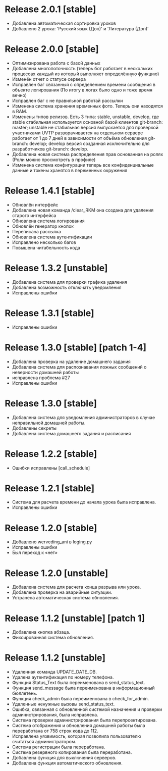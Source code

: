 # Release 2.0.1 [stable]
- Добавлена автоматическая сортировка уроков
- Добавлено 2 урока: 'Русский язык (Доп)' и 'Литература (Доп)'


# Release 2.0.0 [stable]
- Оптимизирована работа с базой данных
- Добавлена многопоточность (теперь бот работает в нескольких процессах каждый из который выполняет определённую функцию)
- Изменён отчет о статусе сервера
- Исправлен баг связанный с определением времени сообщения в объекте логирования (По итогу в логах было одно и тоже время вечно)
- Исправлен баг с не правильной работай рассылки
- Изменена система хранения временных фото. Теперь они находятся в RAM.
- Изменены типов релизов. Есть 3 типа: stable, unstable, develop, где stable стабильная используется основной базой клиентов git-branch: master; unstable не стабильная версия выпускается для проверкой участниками UVTP разворачивается на отдельном сервере работает от 1 до 7 дней в зависимости от объёма обновления git-branch: develop; develop версия созданная исключительно для разработчиков git-branch: develop.
- Добавлена новая система распределения прав основанная на ролях (Роли можно просмотреть в профиле)
- Изменена система конфигурации теперь все конфиденциальные данные и токены хранятся в переменных окружения

# Release 1.4.1 [stable]
- Обновлён интерфейс
- Добавлена новая команда /clear_RKM она создана для удаления старого интерфейса
- Обновлена система логирования
- Обновлён генератор кнопок
- Переписана рассылка
- Обновлена система аутентификации
- Исправлено несколько багов
- Повышена читабельность кода

# Release 1.3.2 [unstable]
- Добавлена ​​система для проверки графика удаления
- Добавлена ​​возможность отключать уведомления
- Исправлены ошибки

# Release 1.3.1 [stable]
- Исправлены ошибки

# Release 1.3.0 [stable] [patch 1-4]
- Добавлена ​​проверка на удаление домашнего задания
- Добавлена ​​система для распознавания ложных сообщений о неверности домашней работы
- исправлена проблема #27
- Исправлены ошибки

# Release 1.3.0 [stable]
- Добавлена ​​система для уведомления администраторов в случае неправильной домашней работы.
- Добавлены секреты
- Добавлена ​​система домашнего задания и расписания

# Release 1.2.2 [stable]
- Ошибки исправлены [call_schedule]

# Release 1.2.1 [stable]
- Система для расчета времени до начала урока была исправлена.
- Исправлены ошибки

# Release 1.2.0 [stable]
- Добавлено werveding_ani в loging.py
- Исправлены ошибки
- Был переход к «нет»

# Release 1.2.0 [unstable]
- Добавлена ​​система для расчета конца разрыва или урока.
- Добавлена ​​проверка на аварийные ситуации.
- Устранена автоматическая система обновления.

# Release 1.1.2 [unstable] [patch 1]
- Добавлена ​​кнопка абзаца.
- Фиксированная система обновления.

# Release 1.1.2 [unstable]
- Удаленная команда UPDATE_DATE_DB.
- Удалена аутентификация по номеру телефона.
- Функция Status_Text была переименована в send_status_text.
- Функция send_message была переименована в информационный бюллетень.
- Функция check_admin была переименована в check_for_admin.
- Удаленные ненужные вызовы send_status_text.
- Ошибка, связанная с обновленной системой назначения и проверки администрирования, была исправлена.
- Система проверки администрирования была перепроектирована.
- Система отображения и обновления домашней работы была переработана от 758 строк кода до 112.
- Исправлена ​​уязвимость, которая позволила пользователю считаться администратором.
- Система регистрации была переработана.
- Система резервного копирования была переработана.
- Добавлена ​​функция для выключения серверов.
- Добавлена ​​функция автоматического обновления.